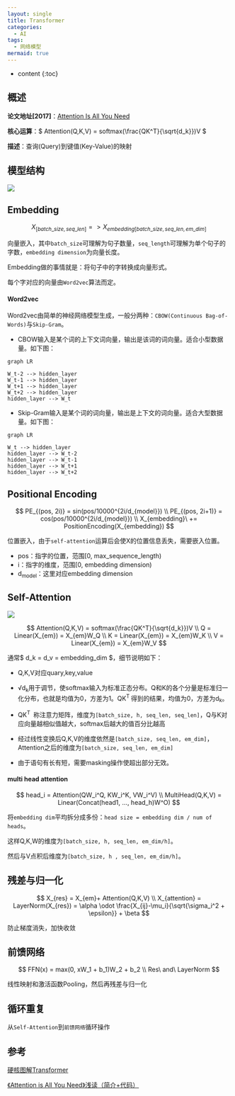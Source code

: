 ```yaml
---
layout: single
title: Transformer
categories:
  - AI
tags:
  - 网络模型
mermaid: true
---
```


* content
{:toc}

## 概述

**论文地址[2017]**：[Attention Is All You Need](https://arxiv.org/pdf/1706.03762.pdf)

**核心运算**：$ Attention(Q,K,V) = softmax(\frac{QK^T}{\sqrt{d_k}})V $

**描述**：查询(Query)到键值(Key-Value)的映射

<!--more-->

## 模型结构

![](https://harmonyhu.github.io/img/transformer.png)

## Embedding

$$
X_{[batch\_size, seq\_len]} => X_{embedding[batch\_size,seq\_len, em\_dim]}
$$

向量嵌入，其中`batch_size`可理解为句子数量，`seq_length`可理解为单个句子的字数，`embedding dimension`为向量长度。

Embedding做的事情就是：将句子中的字转换成向量形式。

每个字对应的向量由`Word2vec`算法而定。



#### Word2vec

Word2vec由简单的神经网络模型生成，一般分两种：`CBOW(Continuous Bag-of-Words)`与`Skip-Gram`。

* CBOW输入是某个词的上下文词向量，输出是该词的词向量。适合小型数据量。如下图：

```mermaid
graph LR

W_t-2 --> hidden_layer
W_t-1 --> hidden_layer
W_t+1 --> hidden_layer
W_t+2 --> hidden_layer
hidden_layer --> W_t
```



* Skip-Gram输入是某个词的词向量，输出是上下文的词向量。适合大型数据量。如下图：

```mermaid
graph LR

W_t --> hidden_layer
hidden_layer --> W_t-2
hidden_layer --> W_t-1
hidden_layer --> W_t+1
hidden_layer --> W_t+2
```



## Positional Encoding

$$
PE_{(pos, 2i)} = sin(pos/10000^{2i/d_{model}}) \\
PE_{(pos, 2i+1)} = cos(pos/10000^{2i/d_{model}}) \\
X_{embedding}\ += PositionEncoding(X_{embedding})
$$

位置嵌入，由于`self-attention`运算后会使X的位置信息丢失，需要嵌入位置。

* pos：指字的位置，范围[0, max\_sequence\_length)
* i：指字的维度，范围[0, embedding dimension)
* d<sub>model</sub>：这里对应embedding dimension



## Self-Attention

![](https://harmonyhu.github.io/img/attention.png)

$$
Attention(Q,K,V) = softmax(\frac{QK^T}{\sqrt{d_k}})V \\
Q = Linear(X_{em}) = X_{em}W_Q \\
K = Linear(X_{em}) = X_{em}W_K \\
V = Linear(X_{em}) = X_{em}W_V
$$

通常$ d_k = d_v = embedding\_dim $，细节说明如下：

* Q,K,V对应quary,key,value

* &radic;d<sub>k</sub>用于调节，使softmax输入为标准正态分布。Q和K的各个分量是标准归一化分布，也就是均值为0，方差为1。QK<sup>T </sup>得到的结果，均值为0，方差为d<sub>k</sub>。

* QK<sup>T </sup> 称注意力矩阵，维度为`[batch_size, h, seq_len, seq_len]`，Q与K对应向量越相似值越大，softmax后越大的值百分比越高

* 经过线性变换后Q,K,V的维度依然是`[batch_size, seq_len, em_dim]`，Attention之后的维度为`[batch_size, seq_len, em_dim]`

* 由于语句有长有短，需要masking操作使超出部分无效。



#### multi head attention

$$
head_i = Attention(QW_i^Q, KW_i^K, VW_i^V) \\
MultiHead(Q,K,V) = Linear(Concat(head1, ..., head_h)W^O)
$$

将`embedding dim`平均拆分成多份：`head size = embedding dim / num of heads`。

这样Q,K,W的维度为`[batch_size, h, seq_len, em_dim/h]`。

然后与V点积后维度为`[batch_size, h , seq_len, em_dim/h]`。



## 残差与归一化

$$
X_{res} = X_{em}+ Attention(Q,K,V) \\
X_{attention} = LayerNorm(X_{res}) = \alpha \odot \frac{X_{ij}-\mu_i}{\sqrt{\sigma_i^2 + \epsilon}} + \beta
$$

防止梯度消失，加快收敛

## 前馈网络

$$
FFN(x) = max(0, xW_1 + b_1)W_2 + b_2 \\
Res\ and\ LayerNorm
$$

线性映射和激活函数Pooling，然后再残差与归一化



## 循环重复

从`Self-Attention`到`前馈网络`循环操作



## 参考

[硬核图解Transformer](https://mp.weixin.qq.com/s/jx-2Ai2YKbwODW6uJaF3hQ)

[《Attention is All You Need》浅读（简介+代码）](https://kexue.fm/archives/4765)

